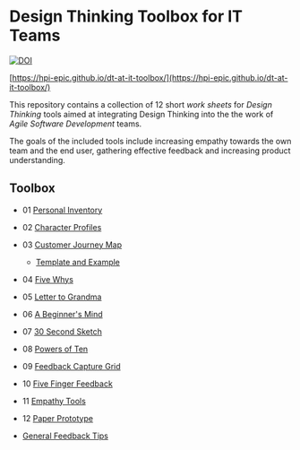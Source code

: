 # Design Thinking Toolbox for IT Teams


[![DOI](https://zenodo.org/badge/DOI/10.5281/zenodo.4602919.svg)](https://doi.org/10.5281/zenodo.4602919)

[https://hpi-epic.github.io/dt-at-it-toolbox/](https://hpi-epic.github.io/dt-at-it-toolbox/)

This repository contains a collection of 12 short *work sheets* for *Design Thinking* tools aimed at integrating Design Thinking into the the work of *Agile Software Development* teams.

The goals of the included tools include increasing empathy towards the own team and the end user, gathering effective feedback and increasing product understanding. 

## Toolbox
- 01 [Personal Inventory](methods/01%20-%20Personal%20Inventory.pdf)
- 02 [Character Profiles](methods/02%20-%20Character%20Profiles.pdf)
- 03 [Customer Journey Map](methods/03%20-%20Customer%20Journey%20Map.pdf)
    - [Template and Example](methods/03%20-%20Customer%20Journey%20Map%20Template%20and%20Example.pdf)
- 04 [Five Whys](methods/04%20-%20Five%20Whys.pdf)
- 05 [Letter to Grandma](methods/05%20-%20Letter%20to%20Grandma.pdf)
- 06 [A Beginner's Mind](methods/06%20-%20A%20Beginner_s%20Mind.pdf)
- 07 [30 Second Sketch](methods/07%20-%2030%20Seconds%20Sketch.pdf)
- 08 [Powers of Ten](methods/08%20-%20Powers%20of%20Ten.pdf)
- 09 [Feedback Capture Grid](methods/09%20-%20Feedback%20Capture%20Grid.pdf)
- 10 [Five Finger Feedback](methods/10%20-%20Five%20Finger%20Feedback.pdf)
- 11 [Empathy Tools](methods/11%20-%20Empathy%20Tools.pdf)
- 12 [Paper Prototype](methods/12%20-%20Paper%20Prototype.pdf)

- [General Feedback Tips](methods/General%20Feedback%20Tips.pdf)
